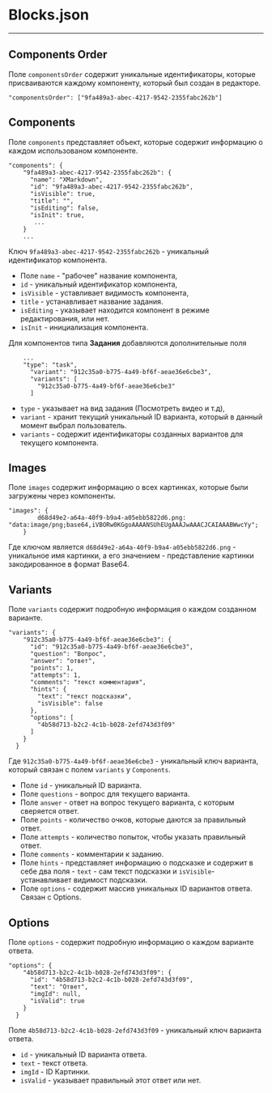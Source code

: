 # Blocks.json
----

## Components Order

Поле ```componentsOrder``` содержит уникальные идентификаторы, которые присваиваются каждому компоненту, который был создан в редакторе.

```
"componentsOrder": ["9fa489a3-abec-4217-9542-2355fabc262b"]
```

## Components
Поле  ```components``` представляет объект, которые содержит информацию о каждом использованом компоненте. 
```
"components": {
    "9fa489a3-abec-4217-9542-2355fabc262b": {
      "name": "XMarkdown",
      "id": "9fa489a3-abec-4217-9542-2355fabc262b",
      "isVisible": true,
      "title": "",
      "isEditing": false,
      "isInit": true,
       ...
    }
    ...
```
Ключ ```9fa489a3-abec-4217-9542-2355fabc262b``` -  уникальный идентификатор компонента.
* Поле ```name``` - "рабочее" название компонента, 
* ```id``` - уникальный идентификатор компонента, 
* ```isVisible``` - уставливает видимость компонента,
* ```title``` - устанавливает название задания.
* ```isEditing``` - указывает находится компонент в режиме редактирования, или нет.
* ```isInit``` - инициализация компонента.

Для компонентов типа **Задания**  добавляются дополнительные поля 
```
	...
	"type": "task",
      "variant": "912c35a0-b775-4a49-bf6f-aeae36e6cbe3",
      "variants": [
        "912c35a0-b775-4a49-bf6f-aeae36e6cbe3"
      ]
```
* ```type``` - указывает на вид задания (Посмотреть видео и т.д),
* ```variant``` - хранит текущий уникальный ID варианта, который в данный момент выбрал пользователь.
* ```variants``` - содержит идентификаторы созданных вариантов для текущего компонента.

## Images
Поле ```images``` содержит информацию о всех картинках, которые были загружены через компоненты.
``` 
"images": {
		d68d49e2-a64a-40f9-b9a4-a05ebb5822d6.png: "data:image/png;base64,iVBORw0KGgoAAAANSUhEUgAAAJwAAACJCAIAAABWwcYy";
   	}
```
Где ключом является ```d68d49e2-a64a-40f9-b9a4-a05ebb5822d6.png``` - уникальное имя картинки, а его значением - представление картинки закодированное в формат Base64.

## Variants
Поле ```variants``` содержит подробную информация о каждом созданном варианте.
```
"variants": {
    "912c35a0-b775-4a49-bf6f-aeae36e6cbe3": {
      "id": "912c35a0-b775-4a49-bf6f-aeae36e6cbe3",
      "question": "Вопрос",
      "answer": "ответ",
      "points": 1,
      "attempts": 1,
      "comments": "текст комментария",
      "hints": {
        "text": "текст подсказки",
        "isVisible": false
      },
      "options": [
        "4b58d713-b2c2-4c1b-b028-2efd743d3f09"
      ]
    }
  }
```
Где ```912c35a0-b775-4a49-bf6f-aeae36e6cbe3``` - уникальный ключ варианта, который связан с полем ```variants``` у ```Components```.
* Поле ```id``` - уникальный ID варианта.
* Поле ```questions``` - вопрос для текущего варианта.
* Поле ```answer``` - ответ на вопрос текущего варианта, с которым сверяется ответ.
* Поле ```points``` - количество очков, которые даются за правильный ответ.
* Поле ```attempts``` - количество попыток, чтобы указать правильный ответ.
* Поле ```comments``` - комментарии к заданию.
* Поле ```hints``` - представляет информацию о подсказке и содержит в себе два поля - ```text``` - сам текст подсказки и ```isVisible```- устанавливает видимост подсказки.
* Поле ```options``` - содержит массив уникальных ID вариантов ответа. Связан с Options.

## Options
Поле ```options``` - содержит подробную информацию о каждом варианте ответа.
```
"options": {
    "4b58d713-b2c2-4c1b-b028-2efd743d3f09": {
      "id": "4b58d713-b2c2-4c1b-b028-2efd743d3f09",
      "text": "Ответ",
      "imgId": null,
      "isValid": true
    }
  }
```
Поле ```4b58d713-b2c2-4c1b-b028-2efd743d3f09``` - уникальный ключ варианта ответа.
* ```id``` - уникальный ID варианта ответа.
* ```text``` -  текст ответа.
* ```imgId``` - ID Картинки.
* ```isValid``` - указывает правильный этот ответ или нет.

